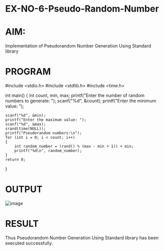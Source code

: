 # EX-NO-6-Pseudo-Random-Number
# AIM: 
Implementation of Pseudorandom Number Generation Using Standard library

# PROGRAM
#include <stdio.h>
#include <stdlib.h>
#include <time.h>

int main() 
{
    int count, min, max;
    printf("Enter the number of random numbers to generate: ");
    scanf("%d", &count);
    printf("Enter the minimum value: ");
    
    scanf("%d", &min);
    printf("Enter the maximum value: ");
    scanf("%d", &max);
    srand(time(NULL));
    printf("Pseudorandom numbers:\n");   
    for (int i = 0; i < count; i++) 
    {
        int random_number = (rand() % (max - min + 1)) + min;
        printf("%d\n", random_number);
    }
    return 0;
}

# OUTPUT
![image](https://github.com/user-attachments/assets/f5802f42-4f7c-485f-9c0b-cc9ccfb88bd6)

# RESULT 
Thus Pseudorandom Number Generation Using Standard library has been executed successfully.
